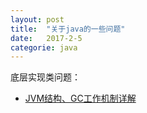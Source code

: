 ```yaml
---
layout: post
title:  "关于java的一些问题"
date:   2017-2-5
categorie: java
---
```


底层实现类问题：
* [JVM结构、GC工作机制详解](http://blog.csdn.net/tonytfjing/article/details/44278233)